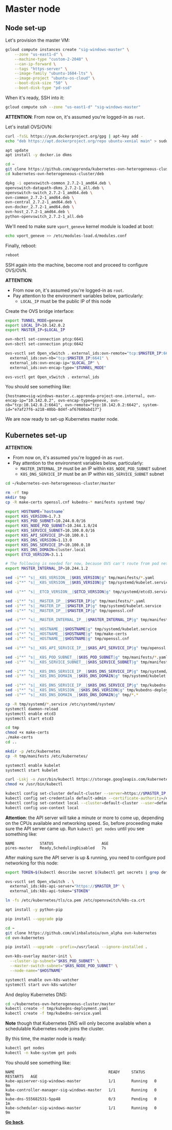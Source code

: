 # Master node

## Node set-up

Let's provision the master VM:
```sh
gcloud compute instances create "sig-windows-master" \
    --zone "us-east1-d" \
    --machine-type "custom-2-2048" \
    --can-ip-forward \
    --tags "https-server" \
    --image-family "ubuntu-1604-lts" \
    --image-project "ubuntu-os-cloud" \
    --boot-disk-size "50" \
    --boot-disk-type "pd-ssd"
```

When it's ready, SSH into it:
```sh
gcloud compute ssh --zone "us-east1-d" "sig-windows-master"
```

**ATTENTION**: From now on, it's assumed you're logged-in as `root`.

Let's install OVS/OVN:
```sh
curl -fsSL https://yum.dockerproject.org/gpg | apt-key add -
echo "deb https://apt.dockerproject.org/repo ubuntu-xenial main" > sudo tee /etc/apt/sources.list.d/docker.list

apt update
apt install -y docker.io dkms
```

```sh
cd ~
git clone https://github.com/apprenda/kubernetes-ovn-heterogeneous-cluster
cd kubernetes-ovn-heterogeneous-cluster/deb

dpkg -i openvswitch-common_2.7.2-1_amd64.deb \
openvswitch-datapath-dkms_2.7.2-1_all.deb \
openvswitch-switch_2.7.2-1_amd64.deb \
ovn-common_2.7.2-1_amd64.deb \
ovn-central_2.7.2-1_amd64.deb \
ovn-docker_2.7.2-1_amd64.deb \
ovn-host_2.7.2-1_amd64.deb \
python-openvswitch_2.7.2-1_all.deb
```

We'll need to make sure `vport_geneve` kernel module is loaded at boot:
```sh
echo vport_geneve >> /etc/modules-load.d/modules.conf
```

Finally, reboot:
```sh
reboot
```

SSH again into the machine, become root and proceed to configure OVS/OVN.

**ATTENTION**:
* From now on, it's assumed you're logged-in as `root`.
* Pay attention to the environment variables below, particularly:
  * `LOCAL_IP` must be the public IP of this node


Create the OVS bridge interface:
```sh
export TUNNEL_MODE=geneve
export LOCAL_IP=10.142.0.2
export MASTER_IP=$LOCAL_IP

ovn-nbctl set-connection ptcp:6641
ovn-sbctl set-connection ptcp:6642

ovs-vsctl set Open_vSwitch . external_ids:ovn-remote="tcp:$MASTER_IP:6642" \
  external_ids:ovn-nb="tcp:$MASTER_IP:6641" \
  external_ids:ovn-encap-ip="$LOCAL_IP" \
  external_ids:ovn-encap-type="$TUNNEL_MODE"

ovs-vsctl get Open_vSwitch . external_ids
```

You should see something like:
```
{hostname=sig-windows-master.c.apprenda-project-one.internal, ovn-encap-ip="10.142.0.2", ovn-encap-type=geneve, ovn-nb="tcp:10.142.0.2:6641", ovn-remote="tcp:10.142.0.2:6642", system-id="e7af27f6-a218-40bb-8d4f-af67600abd17"}
```

We are now ready to set-up Kubernetes master node.

## Kubernetes set-up

**ATTENTION**:
* From now on, it's assumed you're logged-in as `root`.
* Pay attention to the environment variables below, particularly:
  * `MASTER_INTERNAL_IP` must be an IP within `K8S_NODE_POD_SUBNET` subnet
  * `K8S_DNS_SERVICE_IP` must be an IP within `K8S_SERVICE_SUBNET` subnet

```sh
cd ~/kubernetes-ovn-heterogeneous-cluster/master

rm -rf tmp
mkdir tmp
cp -R make-certs openssl.cnf kubedns-* manifests systemd tmp/

export HOSTNAME=`hostname`
export K8S_VERSION=1.7.3
export K8S_POD_SUBNET=10.244.0.0/16
export K8S_NODE_POD_SUBNET=10.244.1.0/24
export K8S_SERVICE_SUBNET=10.100.0.0/16
export K8S_API_SERVICE_IP=10.100.0.1
export K8S_DNS_VERSION=1.13.0
export K8S_DNS_SERVICE_IP=10.100.0.10
export K8S_DNS_DOMAIN=cluster.local
export ETCD_VERSION=3.1.1

# The following is needed for now, because OVS can't route from pod network to node.
export MASTER_INTERNAL_IP=10.244.1.2

sed -i"*" "s|__K8S_VERSION__|$K8S_VERSION|g" tmp/manifests/*.yaml
sed -i"*" "s|__K8S_VERSION__|$K8S_VERSION|g" tmp/systemd/kubelet.service

sed -i"*" "s|__ETCD_VERSION__|$ETCD_VERSION|g" tmp/systemd/etcd3.service

sed -i"*" "s|__MASTER_IP__|$MASTER_IP|g" tmp/manifests/*.yaml
sed -i"*" "s|__MASTER_IP__|$MASTER_IP|g" tmp/systemd/kubelet.service
sed -i"*" "s|__MASTER_IP__|$MASTER_IP|g" tmp/openssl.cnf

sed -i"*" "s|__MASTER_INTERNAL_IP__|$MASTER_INTERNAL_IP|g" tmp/manifests/*.yaml

sed -i"*" "s|__HOSTNAME__|$HOSTNAME|g" tmp/systemd/kubelet.service
sed -i"*" "s|__HOSTNAME__|$HOSTNAME|g" tmp/make-certs
sed -i"*" "s|__HOSTNAME__|$HOSTNAME|g" tmp/openssl.cnf

sed -i"*" "s|__K8S_API_SERVICE_IP__|$K8S_API_SERVICE_IP|g" tmp/openssl.cnf

sed -i"*" "s|__K8S_POD_SUBNET__|$K8S_POD_SUBNET|g" tmp/manifests/*.yaml
sed -i"*" "s|__K8S_SERVICE_SUBNET__|$K8S_SERVICE_SUBNET|g" tmp/manifests/*.yaml

sed -i"*" "s|__K8S_DNS_SERVICE_IP__|$K8S_DNS_SERVICE_IP|g" tmp/systemd/kubelet.service
sed -i"*" "s|__K8S_DNS_DOMAIN__|$K8S_DNS_DOMAIN|g" tmp/systemd/kubelet.service

sed -i"*" "s|__K8S_DNS_SERVICE_IP__|$K8S_DNS_SERVICE_IP|g" tmp/kubedns-service.yaml
sed -i"*" "s|__K8S_DNS_VERSION__|$K8S_DNS_VERSION|g" tmp/kubedns-deployment.yaml
sed -i"*" "s|__K8S_DNS_DOMAIN__|$K8S_DNS_DOMAIN|g" tmp/*.*

cp -R tmp/systemd/*.service /etc/systemd/system/
systemctl daemon-reload
systemctl enable etcd3
systemctl start etcd3

cd tmp
chmod +x make-certs
./make-certs
cd ..

mkdir -p /etc/kubernetes
cp -R tmp/manifests /etc/kubernetes/

systemctl enable kubelet
systemctl start kubelet

curl -Lskj -o /usr/bin/kubectl https://storage.googleapis.com/kubernetes-release/release/v$K8S_VERSION/bin/linux/amd64/kubectl
chmod +x /usr/bin/kubectl

kubectl config set-cluster default-cluster --server=https://$MASTER_IP --certificate-authority=/etc/kubernetes/tls/ca.pem
kubectl config set-credentials default-admin --certificate-authority=/etc/kubernetes/tls/ca.pem --client-key=/etc/kubernetes/tls/admin-key.pem --client-certificate=/etc/kubernetes/tls/admin.pem
kubectl config set-context local --cluster=default-cluster --user=default-admin
kubectl config use-context local
```

**Attention**: the API server will take a minute or more to come up, depending on the CPUs available and networking speed. So, before proceeding make sure the API server came up. Run `kubectl get nodes` until you see something like:
```
NAME           STATUS                     AGE
pires-master   Ready,SchedulingDisabled   7s
```

After making sure the API server is up & running, you need to configure pod networking for this node:
```sh
export TOKEN=$(kubectl describe secret $(kubectl get secrets | grep default | cut -f1 -d ' ') | grep -E '^token' | cut -f2 -d':' | tr -d '\t')

ovs-vsctl set Open_vSwitch . \
  external_ids:k8s-api-server="https://$MASTER_IP" \
  external_ids:k8s-api-token="$TOKEN"

ln -fs /etc/kubernetes/tls/ca.pem /etc/openvswitch/k8s-ca.crt

apt install -y python-pip

pip install --upgrade pip

cd ~
git clone https://github.com/alinbalutoiu/ovn_alpha ovn-kubernetes
cd ovn-kubernetes

pip install --upgrade --prefix=/usr/local --ignore-installed .

ovn-k8s-overlay master-init \
  --cluster-ip-subnet="$K8S_POD_SUBNET" \
  --master-switch-subnet="$K8S_NODE_POD_SUBNET" \
  --node-name="$HOSTNAME"

systemctl enable ovn-k8s-watcher
systemctl start ovn-k8s-watcher
```

And deploy Kubernetes DNS:
```sh
cd ~/kubernetes-ovn-heterogeneous-cluster/master
kubectl create -f tmp/kubedns-deployment.yaml
kubectl create -f tmp/kubedns-service.yaml
```

**Note** though that Kubernetes DNS will only become available when a schedulable Kubernetes node joins the cluster.

By this time, the master node is ready:
```sh
kubectl get nodes
kubectl -n kube-system get pods
```

You should see something like:
```
NAME                                         READY     STATUS    RESTARTS   AGE
kube-apiserver-sig-windows-master            1/1       Running   0          9m
kube-controller-manager-sig-windows-master   1/1       Running   0          9m
kube-dns-555682531-5pp48                     0/3       Pending   0          1m
kube-scheduler-sig-windows-master            1/1       Running   0          9m
```

[**Go back**](../README.md#cluster-deployment).
